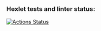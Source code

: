 ### Hexlet tests and linter status:
[![Actions Status](https://github.com/kiriert/java-project-61/actions/workflows/hexlet-check.yml/badge.svg)](https://github.com/kiriert/java-project-61/actions)